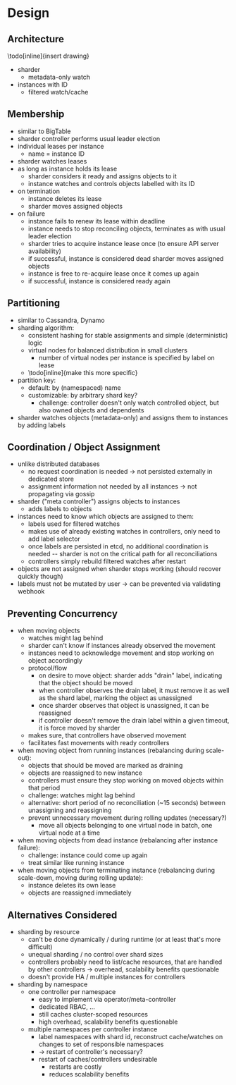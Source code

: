# Design

## Architecture

\todo[inline]{insert drawing}

- sharder
  - metadata-only watch
- instances with ID
  - filtered watch/cache

## Membership

- similar to BigTable
- sharder controller performs usual leader election
- individual leases per instance
  - name = instance ID
- sharder watches leases
- as long as instance holds its lease
  - sharder considers it ready and assigns objects to it
  - instance watches and controls objects labelled with its ID
- on termination
  - instance deletes its lease
  - sharder moves assigned objects
- on failure
  - instance fails to renew its lease within deadline
  - instance needs to stop reconciling objects, terminates as with usual leader election
  - sharder tries to acquire instance lease once (to ensure API server availability)
  - if successful, instance is considered dead sharder moves assigned objects
  - instance is free to re-acquire lease once it comes up again
  - if successful, instance is considered ready again

## Partitioning

- similar to Cassandra, Dynamo
- sharding algorithm:
  - consistent hashing for stable assignments and simple (deterministic) logic
  - virtual nodes for balanced distribution in small clusters
    - number of virtual nodes per instance is specified by label on lease
  - \todo[inline]{make this more specific}
- partition key:
  - default: by (namespaced) name
  - customizable: by arbitrary shard key?
    - challenge: controller doesn't only watch controlled object, but also owned objects and dependents
- sharder watches objects (metadata-only) and assigns them to instances by adding labels

## Coordination / Object Assignment

- unlike distributed databases
  - no request coordination is needed -> not persisted externally in dedicated store
  - assignment information not needed by all instances -> not propagating via gossip
- sharder ("meta controller") assigns objects to instances
  - adds labels to objects
- instances need to know which objects are assigned to them:
  - labels used for filtered watches
  - makes use of already existing watches in controllers, only need to add label selector
  - once labels are persisted in etcd, no additional coordination is needed -- sharder is not on the critical path for all reconciliations
  - controllers simply rebuild filtered watches after restart
- objects are not assigned when sharder stops working (should recover quickly though)
- labels must not be mutated by user -> can be prevented via validating webhook

## Preventing Concurrency

- when moving objects
  - watches might lag behind
  - sharder can't know if instances already observed the movement
  - instances need to acknowledge movement and stop working on object accordingly
  - protocol/flow
    - on desire to move object: sharder adds "drain" label, indicating that the object should be moved
    - when controller observes the drain label, it must remove it as well as the shard label, marking the object as unassigned
    - once sharder observes that object is unassigned, it can be reassigned
    - if controller doesn't remove the drain label within a given timeout, it is force moved by sharder
  - makes sure, that controllers have observed movement
  - facilitates fast movements with ready controllers
- when moving object from running instances (rebalancing during scale-out):
  - objects that should be moved are marked as draining
  - objects are reassigned to new instance
  - controllers must ensure they stop working on moved objects within that period
  - challenge: watches might lag behind
  - alternative: short period of no reconciliation (~15 seconds) between unassigning and reassigning
  - prevent unnecessary movement during rolling updates (necessary?)
    - move all objects belonging to one virtual node in batch, one virtual node at a time
- when moving objects from dead instance (rebalancing after instance failure):
  - challenge: instance could come up again
  - treat similar like running instance
- when moving objects from terminating instance (rebalancing during scale-down, moving during rolling update):
  - instance deletes its own lease
  - objects are reassigned immediately

## Alternatives Considered

- sharding by resource
  - can't be done dynamically / during runtime (or at least that's more difficult)
  - unequal sharding / no control over shard sizes
  - controllers probably need to list/cache resources, that are handled by other controllers -> overhead, scalability benefits questionable
  - doesn't provide HA / multiple instances for controllers
- sharding by namespace
  - one controller per namespace
    - easy to implement via operator/meta-controller
    - dedicated RBAC, ...
    - still caches cluster-scoped resources
    - high overhead, scalability benefits questionable
  - multiple namespaces per controller instance
    - label namespaces with shard id, reconstruct cache/watches on changes to set of responsible namespaces
    - -> restart of controller's necessary?
    - restart of caches/controllers undesirable
      - restarts are costly
      - reduces scalability benefits
